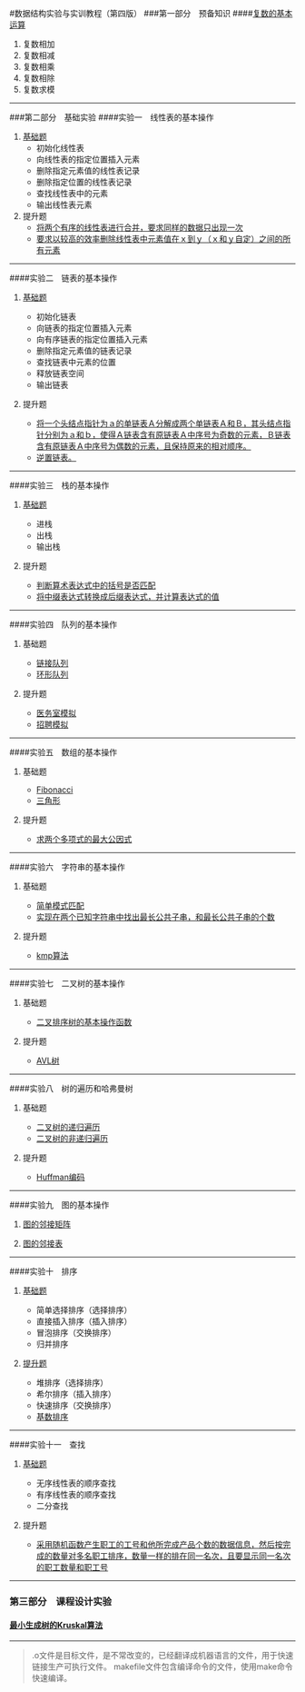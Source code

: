 #数据结构实验与实训教程（第四版）
###第一部分　预备知识
####[复数的基本运算](https://github.com/Anjaxs/DataStructure/blob/master/part1/complex.c)
1. 复数相加
2. 复数相减
3. 复数相乘
4. 复数相除
5. 复数求模

***

###第二部分　基础实验
####实验一　线性表的基本操作
1. [基础题](https://github.com/Anjaxs/DataStructure/blob/master/part2/experiment01/SqList.c)
    * 初始化线性表
    * 向线性表的指定位置插入元素
    * 删除指定元素值的线性表记录
    * 删除指定位置的线性表记录
    * 查找线性表中的元素
    * 输出线性表元素
2. 提升题
    * [将两个有序的线性表进行合并，要求同样的数据只出现一次](https://github.com/Anjaxs/DataStructure/blob/master/part2/experiment01/main2.c)  
    * [要求以较高的效率删除线性表中元素值在ｘ到ｙ（ｘ和ｙ自定）之间的所有元素](https://github.com/Anjaxs/DataStructure/blob/master/part2/experiment01/main3.c)    

***
####实验二　链表的基本操作
1. [基础题](https://github.com/Anjaxs/DataStructure/blob/master/part2/experiment02/LinkList.c)
    * 初始化链表
    * 向链表的指定位置插入元素
    * 向有序链表的指定位置插入元素
    * 删除指定元素值的链表记录
    * 查找链表中元素的位置
    * 释放链表空间
    * 输出链表
    
2. 提升题
    * [将一个头结点指针为ａ的单链表Ａ分解成两个单链表Ａ和Ｂ，其头结点指针分别为ａ和ｂ，使得Ａ链表含有原链表Ａ中序号为奇数的元素，Ｂ链表含有原链表Ａ中序号为偶数的元素，且保持原来的相对顺序。](https://github.com/Anjaxs/DataStructure/blob/master/part2/experiment02/main2.c)
    * [逆置链表。](https://github.com/Anjaxs/DataStructure/blob/master/part2/experiment02/main3.c)

***
####实验三　栈的基本操作
1. [基础题](https://github.com/Anjaxs/DataStructure/blob/master/part2/experiment03/Stack.c)
    * 进栈
    * 出栈
    * 输出栈
    
2. 提升题
    * [判断算术表达式中的括号是否匹配](https://github.com/Anjaxs/DataStructure/blob/master/part2/experiment03/main2.c)
    * [将中缀表达式转换成后缀表达式，并计算表达式的值](https://github.com/Anjaxs/DataStructure/blob/master/part2/experiment03/main3.c)

***
####实验四　队列的基本操作
1. 基础题
    * [链接队列](https://github.com/Anjaxs/DataStructure/blob/master/part2/experiment04/main1.c)
    * [环形队列](https://github.com/Anjaxs/DataStructure/blob/master/part2/experiment04/main2.c)
   
2. 提升题
    * [医务室模拟](https://github.com/Anjaxs/DataStructure/blob/master/part2/experiment04/main3.c)
    * [招聘模拟](https://github.com/Anjaxs/DataStructure/blob/master/part2/experiment04/main4.c)
    
***
####实验五　数组的基本操作
1. 基础题
    * [Fibonacci](https://github.com/Anjaxs/DataStructure/blob/master/part2/experiment05/main1.c)
    * [三角形](https://github.com/Anjaxs/DataStructure/blob/master/part2/experiment05/main2.c)
   
2. 提升题
    * [求两个多项式的最大公因式](https://github.com/Anjaxs/DataStructure/blob/master/part2/experiment05/main3.c)

***
####实验六　字符串的基本操作
1. 基础题
    * [简单模式匹配](https://github.com/Anjaxs/DataStructure/blob/master/part2/experiment06/main1.c)
    * [实现在两个已知字符串中找出最长公共子串，和最长公共子串的个数](https://github.com/Anjaxs/DataStructure/blob/master/part2/experiment06/main2.c)
    
2. 提升题
    * [kmp算法](https://github.com/Anjaxs/DataStructure/blob/master/part2/experiment06/main3.c)

***
####实验七　二叉树的基本操作
1. 基础题
    * [二叉排序树的基本操作函数](https://github.com/Anjaxs/DataStructure/blob/master/part2/experiment07/BSTree.c)
  
2. 提升题
    * [AVL树](https://github.com/Anjaxs/DataStructure/blob/master/part2/experiment07/avltree.c)

***
####实验八　树的遍历和哈弗曼树 
1. 基础题
    * [二叉树的递归遍历](https://github.com/Anjaxs/DataStructure/blob/master/part2/experiment08/main1.c)
    * [二叉树的非递归遍历](https://github.com/Anjaxs/DataStructure/blob/master/part2/experiment08/main2.c)
    
2. 提升题
    * [Huffman编码](https://github.com/Anjaxs/DataStructure/blob/master/part2/experiment08/HuffmanCodes.c)

***
####实验九　图的基本操作
1. [图的邻接矩阵](https://github.com/Anjaxs/DataStructure/blob/master/part2/experiment09/MGraph.c)
    
2. [图的邻接表](https://github.com/Anjaxs/DataStructure/blob/master/part2/experiment09/LGraph.c)
    
    
***
####实验十　排序
1. [基础题](https://github.com/Anjaxs/DataStructure/blob/master/part2/experiment10/main1.c)
    * 简单选择排序（选择排序）
    * 直接插入排序（插入排序）
    * 冒泡排序（交换排序）
    * 归并排序
    
2. [提升题](https://github.com/Anjaxs/DataStructure/blob/master/part2/experiment10/main2.c)
    * 堆排序（选择排序）
    * 希尔排序（插入排序）
    * 快速排序（交换排序）
    * [基数排序](https://github.com/Anjaxs/DataStructure/blob/master/part2/experiment10/RadixSort.c) 

***

####实验十一　查找
1. [基础题](https://github.com/Anjaxs/DataStructure/blob/master/part2/experiment11/main1.c)
    * 无序线性表的顺序查找
    * 有序线性表的顺序查找
    * 二分查找
    
2. 提升题
    * [采用随机函数产生职工的工号和他所完成产品个数的数据信息，然后按完成的数量对多名职工排序，数量一样的排在同一名次，且要显示同一名次的职工数量和职工号](https://github.com/Anjaxs/DataStructure/blob/master/part2/experiment11/main2.c)
    

***

### 第三部分　课程设计实验
#### [最小生成树的Kruskal算法](https://github.com/Anjaxs/DataStructure/blob/master/part3/Kruskal.c)


***
> .o文件是目标文件，是不常改变的，已经翻译成机器语言的文件，用于快速链接生产可执行文件。
> makefile文件包含编译命令的文件，使用make命令快速编译。




